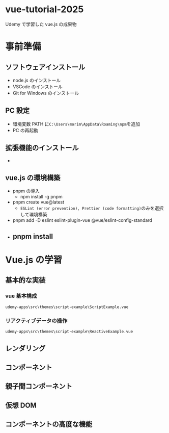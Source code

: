 # vue-tutorial-2025

Udemy で学習した vue.js の成果物

# 事前準備

## ソフトウェアインストール

- node.js のインストール
- VSCode のインストール
- Git for Windows のインストール

## PC 設定

- 環境変数 PATH に`C:\Users\morim\AppData\Roaming\npm`を追加
- PC の再起動

## 拡張機能のインストール

-

## vue.js の環境構築

- pnpm の導入
  - npm install -g pnpm
- pnpm create vue@latest
  - `ESLint (error prevention), Prettier (code formatting)`のみを選択して環境構築
- pnpm add -D eslint eslint-plugin-vue @vue/eslint-config-standard
- ## pnpm install

# Vue.js の学習

## 基本的な実装

### vue 基本構成

    udemy-apps\src\themes\script-example\ScriptExample.vue

### リアクティブデータの操作

    udemy-apps\src\themes\script-example\ReactiveExample.vue

## レンダリング

## コンポーネント

## 親子間コンポーネント

## 仮想 DOM

## コンポーネントの高度な機能

###
